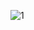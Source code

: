 ![1](https://user-images.githubusercontent.com/72989897/134048215-092ed2c4-891a-4ea0-8576-2a4e15333513.JPG)
